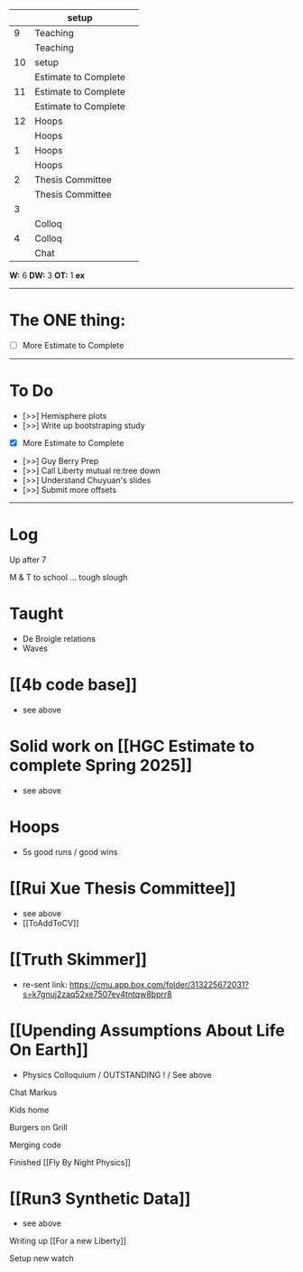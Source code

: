 
|     | setup                |     |
| --- | -------------------- | --- |
| 9   | Teaching             |     |
|     | Teaching             |     |
| 10  | setup                |     |
|     | Estimate to Complete |     |
| 11  | Estimate to Complete |     |
|     | Estimate to Complete |     |
| 12  | Hoops                |     |
|     | Hoops                |     |
| 1   | Hoops                |     |
|     | Hoops                |     |
| 2   | Thesis Committee     |     |
|     | Thesis Committee     |     |
| 3   |                      |     |
|     | Colloq               |     |
| 4   | Colloq               |     |
|     | Chat                 |     |

**W:** 6
**DW:** 3
**OT:** 1
**ex** 

---
# The ONE thing: 
- [ ] More Estimate to Complete

---
# To Do

- [>>] Hemisphere plots 
- [>>] Write up bootstraping study
- [x] More Estimate to Complete
- [>>] Guy Berry Prep
- [>>] Call Liberty mutual re:tree down
- [>>] Understand Chuyuan's slides
- [>>] Submit more offsets
---

# Log


Up after 7 

M & T to school ... tough slough 

# Taught 
- De Broigle relations
- Waves

# [[4b code base]]
- see above

# Solid work on [[HGC Estimate to complete Spring 2025]]
- see above

# Hoops
- 5s good runs / good wins

# [[Rui Xue Thesis Committee]]
- see above
- [[ToAddToCV]]

# [[Truth Skimmer]]
- re-sent link: https://cmu.app.box.com/folder/313225672031?s=k7gnuj2zaq52xe7507ev4tntqw8bprr8

# [[Upending Assumptions About Life On Earth]]
- Physics Colloquium / OUTSTANDING ! / See above


Chat Markus 

Kids home

Burgers on Grill

Merging code

Finished [[Fly By Night Physics]]

# [[Run3 Synthetic Data]]
- see above

Writing up [[For a new Liberty]]

Setup new watch